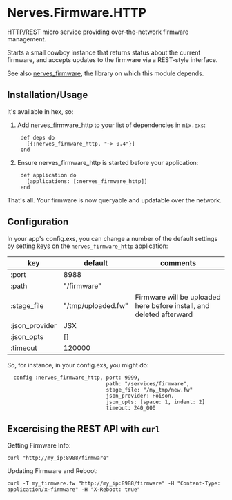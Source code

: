 # Nerves.Firmware.HTTP

HTTP/REST micro service providing over-the-network firmware management.

Starts a small cowboy instance that returns status about the
current firmware, and accepts updates to the firmware via a REST-style interface.

See also [nerves_firmware](https://github.com/nerves-project/nerves_firmware), the library
on which this module depends.

## Installation/Usage

It's available in hex, so:

  1. Add nerves_firmware_http to your list of dependencies in `mix.exs`:

          def deps do
            [{:nerves_firmware_http, "~> 0.4"}]
          end

  2. Ensure nerves_firmware_http is started before your application:

          def application do
            [applications: [:nerves_firmware_http]]
          end

That's all. Your firmware is now queryable and updatable over the network.

## Configuration

In your app's config.exs, you can change a number of the default settings
by setting keys on the `nerves_firmware_http` application:

| key          | default              | comments                            |
|--------------|----------------------|-------------------------------------|
| :port   | 8988                 |                                     |
| :path   | "/firmware"          |                                     |
| :stage_file | "/tmp/uploaded.fw"   | Firmware will be uploaded here before install, and deleted afterward |
| :json_provider | JSX          |
| :json_opts     | []           |
| :timeout       | 120000       |

So, for instance, in your config.exs, you might do:

      config :nerves_firmware_http, port: 9999,
                                    path: "/services/firmware",
                                    stage_file: "/my_tmp/new.fw"
                                    json_provider: Poison,
                                    json_opts: [space: 1, indent: 2]
                                    timeout: 240_000


## Excercising the REST API with `curl`

Getting Firmware Info:

    curl "http://my_ip:8988/firmware"

Updating Firmware and Reboot:

    curl -T my_firmware.fw "http://my_ip:8988/firmware" -H "Content-Type: application/x-firmware" -H "X-Reboot: true"

